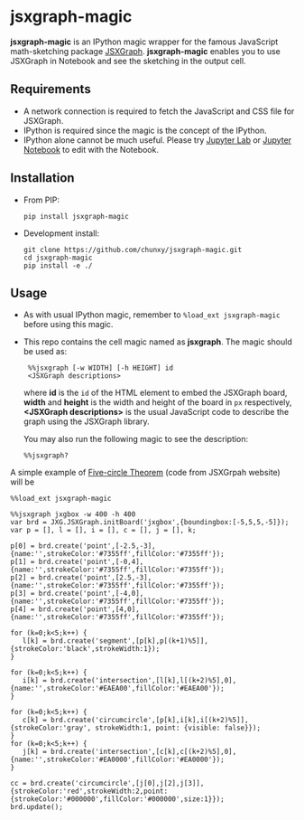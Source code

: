 # jsxgraph-magic

**jsxgraph-magic** is an IPython magic wrapper for the famous JavaScript math-sketching package [JSXGraph](https://github.com/jsxgraph/jsxgraph). **jsxgraph-magic** enables you to use JSXGraph in Notebook and see the sketching in the output cell.

## Requirements
- A network connection is required to fetch the JavaScript and CSS file for JSXGraph.
- IPython is required since the magic is the concept of the IPython.
- IPython alone cannot be much useful. Please try [Jupyter Lab](https://github.com/jupyterlab/jupyterlab) or [Jupyter Notebook](https://github.com/jupyter/notebook) to edit with the Notebook.

## Installation

- From PIP:
  
  ```shell
  pip install jsxgraph-magic
  ```
  
- Development install:
  
  ```shell
  git clone https://github.com/chunxy/jsxgraph-magic.git
  cd jsxgraph-magic
  pip install -e ./
  ```

## Usage

- As with usual IPython magic, remember to `%load_ext jsxgraph-magic` before using this magic.

- This repo contains the cell magic named as **jsxgraph**. The magic should be used as:

  ```
   %%jsxgraph [-w WIDTH] [-h HEIGHT] id
   <JSXGraph descriptions>
  ```
  
  where **id** is the `id` of the HTML element to embed the JSXGraph board, **width** and **height** is the width and height of the board in `px` respectively,  **\<JSXGraph descriptions\>** is the usual JavaScript code to describe the graph using the JSXGraph library.
  
  You may also run the following magic to see the description:
  
  ```
  %%jsxgraph?
  ```

A simple example of [Five-circle Theorem](https://en.wikipedia.org/wiki/Five_circles_theorem) (code from JSXGrpah website) will be

```
%%load_ext jsxgraph-magic
```

```
%%jsxgraph jxgbox -w 400 -h 400
var brd = JXG.JSXGraph.initBoard('jxgbox',{boundingbox:[-5,5,5,-5]});
var p = [], l = [], i = [], c = [], j = [], k;

p[0] = brd.create('point',[-2.5,-3],{name:'',strokeColor:'#7355ff',fillColor:'#7355ff'});
p[1] = brd.create('point',[-0,4],{name:'',strokeColor:'#7355ff',fillColor:'#7355ff'});
p[2] = brd.create('point',[2.5,-3],{name:'',strokeColor:'#7355ff',fillColor:'#7355ff'});
p[3] = brd.create('point',[-4,0],{name:'',strokeColor:'#7355ff',fillColor:'#7355ff'});
p[4] = brd.create('point',[4,0],{name:'',strokeColor:'#7355ff',fillColor:'#7355ff'});

for (k=0;k<5;k++) {
   l[k] = brd.create('segment',[p[k],p[(k+1)%5]],{strokeColor:'black',strokeWidth:1});
}

for (k=0;k<5;k++) {
   i[k] = brd.create('intersection',[l[k],l[(k+2)%5],0],{name:'',strokeColor:'#EAEA00',fillColor:'#EAEA00'});
}

for (k=0;k<5;k++) {
   c[k] = brd.create('circumcircle',[p[k],i[k],i[(k+2)%5]],{strokeColor:'gray', strokeWidth:1, point: {visible: false}});
}
for (k=0;k<5;k++) {
   j[k] = brd.create('intersection',[c[k],c[(k+2)%5],0],{name:'',strokeColor:'#EA0000',fillColor:'#EA0000'});
}

cc = brd.create('circumcircle',[j[0],j[2],j[3]],{strokeColor:'red',strokeWidth:2,point:{strokeColor:'#000000',fillColor:'#000000',size:1}});
brd.update();
```





